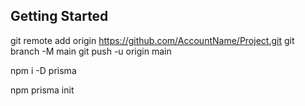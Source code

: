 ## Getting Started

<!-- connect to git hub repo -->
git remote add origin https://github.com/AccountName/Project.git
git branch -M main
git push -u origin main

<!-- install prisma -->
npm i -D prisma

<!-- initalize prisma -->
npm prisma init